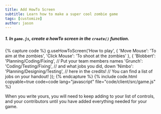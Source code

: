 ```yaml
---
title: Add HowTo Screen
subtitle: Learn how to make a super cool zombie game
tags: [customize]
author: jason
---
```


##### 1. In `game.js`, create a howTo screen in the `create()` function.
{% capture code %}
	g.useHowToScreen('How to play', {
		'Move Mouse': 'To aim at the zombies',
		'Click Mouse': 'To shoot at the zombies'
	}, {
		'Blobbert': 'Planning/Coding/Fixing',  // Put your team members names
		'Grunch': 'Coding/Testing/Fixing',     // and what jobs you did, down
		'Nimbo': 'Planning/Designing/Testing', // here in the credits!
		// You can find a list of jobs on your handout!
	});
{% endcapture %}
{% include code.html copyable=true code=code lang="javascript" file="code/client/src/game.js" %}

When you write yours, you will need to keep adding to your list of controls, and your contributors until you have added everything needed for your game.
